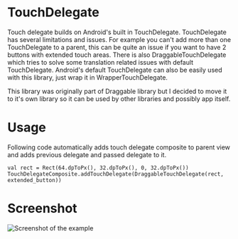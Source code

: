 # TouchDelegate
Touch delegate builds on Android's built in TouchDelegate. TouchDelegate has several limitations and issues. 
For example you can't add more than one TouchDelegate to a parent, this can be quite an issue if you want to have 2 buttons with extended touch areas. There is also DraggableTouchDelegate which tries to solve some translation related issues with default TouchDelegate. 
Android's default TouchDelegate can also be easily used with this library, just wrap it in WrapperTouchDelegate.

This library was originally part of Draggable library but I decided to move it to it's own library so it can be used by other libraries and possibly app itself.

# Usage
Following code automatically adds touch delegate composite to parent view and adds previous delegate and passed delegate to it.

    val rect = Rect(64.dpToPx(), 32.dpToPx(), 0, 32.dpToPx())
    TouchDelegateComposite.addTouchDelegate(DraggableTouchDelegate(rect, extended_button))

# Screenshot
![Screenshot of the example](https://raw.githubusercontent.com/adsamcik/TouchDelegate/master/screenshots/01.png)

